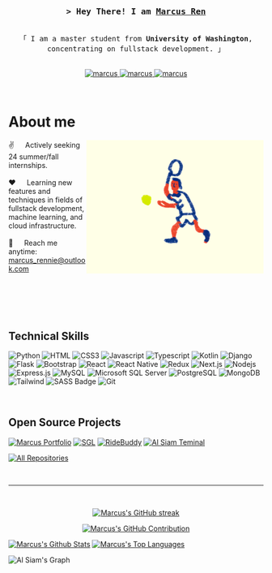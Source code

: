 <!--
<h2 align="center">
  Welcome to Al Siam World!
  <img src="https://media.giphy.com/media/hvRJCLFzcasrR4ia7z/giphy.gif" width="28">
</h2>
-->

<!--
<p align="center">
  <a href="https://github.com/marcus"><img src="https://readme-typing-svg.herokuapp.com/?lines=Self%20Taught%20Programmer;Front%20End%20Developer;1.5%2B%20years%20of%20coding%20experience;Always%20learning%20new%20things&center=true&width=380&height=45"></a>
</p>

 -->

<!-- <a href="https://komarev.com/ghpvc/?username=marcus">
  <img align="right" src="https://komarev.com/ghpvc/?username=marcus&label=Visitors&color=0e75b6&style=flat" alt="Profile visitor" />
</a>


[![wakatime](https://wakatime.com/badge/user/eebb3dd8-d9b2-40de-9b88-6fd6cac99dbc.svg)](https://wakatime.com/@eebb3dd8-d9b2-40de-9b88-6fd6cac99dbc) -->

<!-- Intro  -->
<h3 align="center">
        <samp>&gt; Hey There! I am
                <b><a target="_blank" href="https://rennie-bee.github.io/">Marcus Ren</a></b>
        </samp>
</h3>


<p align="center"> 
  <samp>
    <!-- <a href="https://www.google.com/search?q=Al+Siam">「 My Personal Website 」</a> -->
    <br>
    「 I am a master student from <b>University of Washington</b>, concentrating on fullstack development. 」
    <br>
    <br>
  </samp>
</p>

<p align="center">
 <a href="https://rennie-bee.github.io/" target="blank">
  <img src="https://img.shields.io/badge/Website-DC143C?style=for-the-badge&logo=medium&logoColor=white" alt="marcus" />
 </a>
 <a href="https://www.linkedin.com/in/tianli-ren-35229524b/" target="_blank">
  <img src="https://img.shields.io/badge/LinkedIn-0077B5?style=for-the-badge&logo=linkedin&logoColor=white" alt="marcus"/>
 </a>
 <!-- <a href="https://dev.to/marcus" target="_blank">
  <img src="https://img.shields.io/badge/dev.to-0A0A0A?style=for-the-badge&logo=dev.to&logoColor=white" alt="marcus" />
 </a> -->
 <!-- <a href="https://twitter.com/_marcus" target="_blank">
  <img src="https://img.shields.io/badge/Twitter-1DA1F2?style=for-the-badge&logo=twitter&logoColor=white" />
 </a> -->
 <a href="https://www.instagram.com/rennie.marcus?igsh=ODA1NTc5OTg5Nw%3D%3D&utm_source=qr" target="_blank">
  <img src="https://img.shields.io/badge/Instagram-fe4164?style=for-the-badge&logo=instagram&logoColor=white" alt="marcus" />
 </a> 
 <!-- <a href="https://facebook.com/marcus.dev" target="_blank">
  <img src="https://img.shields.io/badge/Facebook-20BEFF?&style=for-the-badge&logo=facebook&logoColor=white" alt="marcus"  />
  </a>  -->
</p>
<br />

<!-- About Section -->
 # About me
 
<p>
 <img align="right" width="350" src="/assets/tp.gif" alt="Tennis Player gif" />
  
 ✌️ &emsp; Actively seeking 24 summer/fall internships.<br/><br/>
 ❤️ &emsp; Learning new features and techniques in fields of fullstack development, machine learning, and cloud infrastructure.<br/><br/>
 📧 &emsp; Reach me anytime: marcus_rennie@outlook.com<br/><br/>

</p>

<br/>
<br/>
<br/>

## Technical Skills


![Python](https://img.shields.io/badge/Python-3776AB?style=for-the-badge&labelColor=black&logo=python&logoColor=3776AB)
![HTML](https://img.shields.io/badge/HTML5-E34F26?style=for-the-badge&logo=html5&logoColor=white)
![CSS3](https://img.shields.io/badge/CSS3-1572B6?style=for-the-badge&logo=css3&logoColor=white)
![Javascript](https://img.shields.io/badge/Javascript-F0DB4F?style=for-the-badge&labelColor=black&logo=javascript&logoColor=F0DB4F)
![Typescript](https://img.shields.io/badge/Typescript-007acc?style=for-the-badge&labelColor=black&logo=typescript&logoColor=007acc)
![Kotlin](https://img.shields.io/badge/Kotlin-7F52FF?style=for-the-badge&labelColor=black&logo=kotlin&logoColor=7F52FF)
![Django](https://img.shields.io/badge/Django-092E20?style=for-the-badge&labelColor=black&logo=django&logoColor=092E20)
![Flask](https://img.shields.io/badge/Flask-000000?style=for-the-badge&labelColor=black&logo=flask&logoColor=FFFFFF)
![Bootstrap](https://img.shields.io/badge/Bootstrap-563D7C?style=for-the-badge&logo=bootstrap&logoColor=white)
![React](https://img.shields.io/badge/-React-61DBFB?style=for-the-badge&labelColor=black&logo=react&logoColor=61DBFB)
![React Native](https://img.shields.io/badge/React_Native-20232A?style=for-the-badge&logo=react&logoColor=61DAFB)
![Redux](https://img.shields.io/badge/Redux-593D88?style=for-the-badge&logo=redux&logoColor=white)
![Next.js](https://img.shields.io/badge/next.js-000000?style=for-the-badge&logo=nextdotjs&logoColor=white)
![Nodejs](https://img.shields.io/badge/Nodejs-3C873A?style=for-the-badge&labelColor=black&logo=node.js&logoColor=3C873A)
![Express.js](https://img.shields.io/badge/Express.js-000000?style=for-the-badge&logo=express&logoColor=white)
![MySQL](https://img.shields.io/badge/MySQL-4479A1?style=for-the-badge&labelColor=black&logo=mysql&logoColor=4479A1)
![Microsoft SQL Server](https://img.shields.io/badge/MircrosoftSQLServer-CC2927?style=for-the-badge&labelColor=black&logo=microsoftsqlserver&logoColor=CC2927)
![PostgreSQL](https://img.shields.io/badge/PostgreSQL-4169E1?style=for-the-badge&labelColor=black&logo=postgresql&logoColor=4169E1)
![MongoDB](https://img.shields.io/badge/MongoDB-4EA94B?style=for-the-badge&logo=mongodb&logoColor=white)
![Tailwind](https://img.shields.io/badge/Tailwind_CSS-092749?style=for-the-badge&logo=tailwindcss&logoColor=06B6D4&labelColor=000000)
![SASS Badge](https://img.shields.io/badge/Sass-CC6699?style=for-the-badge&logo=sass&logoColor=white)
![Git](https://img.shields.io/badge/Git-F05032?style=for-the-badge&logo=git&logoColor=white)

<br/>

## Open Source Projects
[![Marcus Portfolio](https://github-readme-stats.vercel.app/api/pin/?username=rennie-bee&repo=MarcusPortfolio&border_color=7F3FBF&bg_color=0D1117&title_color=C9D1D9&text_color=8B949E&icon_color=7F3FBF)](https://github.com/rennie-bee/MarcusPortfolio)
[![SGL](https://github-readme-stats.vercel.app/api/pin/?username=PKU-DAIR&repo=SGL&border_color=7F3FBF&bg_color=0D1117&title_color=C9D1D9&text_color=8B949E&icon_color=7F3FBF)](https://github.com/PKU-DAIR/SGL)
[![RideBuddy](https://github-readme-stats.vercel.app/api/pin/?username=weifanwu&repo=INRIX-RideBuddy&border_color=7F3FBF&bg_color=0D1117&title_color=C9D1D9&text_color=8B949E&icon_color=7F3FBF)](https://github.com/weifanwu/INRIX-RideBuddy)
[![Al Siam Teminal](https://github-readme-stats.vercel.app/api/pin/?username=rennie-bee&repo=comp3033j-computer-graphics&border_color=7F3FBF&bg_color=0D1117&title_color=C9D1D9&text_color=8B949E&icon_color=7F3FBF)](https://github.com/rennie-bee/comp3033j-computer-graphics)

<p align="left">
  <a href="https://github.com/rennie-bee?tab=repositories" target="_blank"><img alt="All Repositories" title="All Repositories" src="https://img.shields.io/badge/-All%20Repos-2962FF?style=for-the-badge&logo=koding&logoColor=white"/></a>
</p>

<br/>
<hr/>
<br/>

<p align="center">
  <a href="https://github.com/rennie-bee">
    <img src="https://github-readme-streak-stats.herokuapp.com/?user=rennie-bee&theme=radical&border=7F3FBF&background=0D1117" alt="Marcus's GitHub streak"/>
  </a>
</p>

<p align="center">
  <a href="https://github.com/rennie-bee">
    <img src="https://github-profile-summary-cards.vercel.app/api/cards/profile-details?username=rennie-bee&theme=radical" alt="Marcus's GitHub Contribution"/>
  </a>
</p>

<a> 
    <a href="https://github.com/rennie-bee"><img alt="Marcus's Github Stats" src="https://denvercoder1-github-readme-stats.vercel.app/api?username=rennie-bee&show_icons=true&count_private=true&theme=react&border_color=7F3FBF&bg_color=0D1117&title_color=F85D7F&icon_color=F8D866" height="192px" width="49.5%"/></a>
  <a href="https://github.com/rennie-bee"><img alt="Marcus's Top Languages" src="https://denvercoder1-github-readme-stats.vercel.app/api/top-langs/?username=rennie-bee&langs_count=8&layout=compact&theme=react&border_color=7F3FBF&bg_color=0D1117&title_color=F85D7F&icon_color=F8D866" height="192px" width="49.5%"/></a>
  <br/>
</a>


![Al Siam's Graph](https://github-readme-activity-graph.vercel.app/graph?username=rennie-bee&custom_title=Al%20Siam's%20GitHub%20Activity%20Graph&bg_color=0D1117&color=7F3FBF&line=7F3FBF&point=7F3FBF&area_color=FFFFFF&title_color=FFFFFF&area=true)
